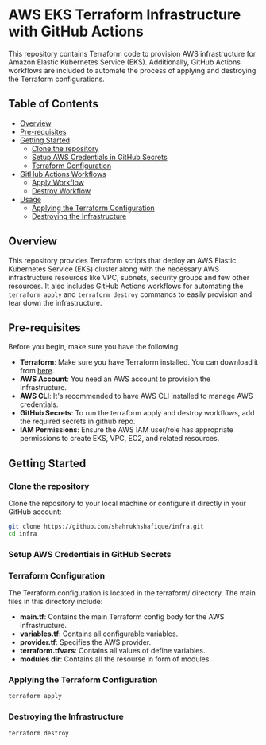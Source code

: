 # AWS EKS Terraform Infrastructure with GitHub Actions

This repository contains Terraform code to provision AWS infrastructure for Amazon Elastic Kubernetes Service (EKS). Additionally, GitHub Actions workflows are included to automate the process of applying and destroying the Terraform configurations.

## Table of Contents

- [Overview](#overview)
- [Pre-requisites](#pre-requisites)
- [Getting Started](#getting-started)
  - [Clone the repository](#clone-the-repository)
  - [Setup AWS Credentials in GitHub Secrets](#setup-aws-credentials-in-gitHub-secrets)
  - [Terraform Configuration](#terraform-configuration)
- [GitHub Actions Workflows](#github-actions-workflows)
  - [Apply Workflow](https://github.com/shahrukhshafique/infra/actions/workflows/account-apply.yml)
  - [Destroy Workflow](https://github.com/shahrukhshafique/infra/actions/workflows/account-shutdown.yml)
- [Usage](#usage)
  - [Applying the Terraform Configuration](#applying-the-terraform-configuration)
  - [Destroying the Infrastructure](#destroying-the-infrastructure)

## Overview

This repository provides Terraform scripts that deploy an AWS Elastic Kubernetes Service (EKS) cluster along with the necessary AWS infrastructure resources like VPC, subnets, security groups and few other resources. It also includes GitHub Actions workflows for automating the `terraform apply` and `terraform destroy` commands to easily provision and tear down the infrastructure.

## Pre-requisites

Before you begin, make sure you have the following:

- **Terraform**: Make sure you have Terraform installed. You can download it from [here](https://www.terraform.io/downloads.html).
- **AWS Account**: You need an AWS account to provision the infrastructure.
- **AWS CLI**: It's recommended to have AWS CLI installed to manage AWS credentials.
- **GitHub Secrets**: To run the terraform apply and destroy workflows, add the required secrets in github repo.
- **IAM Permissions**: Ensure the AWS IAM user/role has appropriate permissions to create EKS, VPC, EC2, and related resources.

## Getting Started

### Clone the repository

Clone the repository to your local machine or configure it directly in your GitHub account:

```bash
git clone https://github.com/shahrukhshafique/infra.git
cd infra
```

### Setup AWS Credentials in GitHub Secrets



### Terraform Configuration
The Terraform configuration is located in the terraform/ directory. The main files in this directory include:

- **main.tf**: Contains the main Terraform config body for the AWS infrastructure.
- **variables.tf**: Contains all configurable variables.
- **provider.tf**: Specifies the AWS provider.
- **terraform.tfvars**: Contains all values of define variables.
- **modules dir**: Contains all the resourse in form of modules.

### Applying the Terraform Configuration

```bash
terraform apply 
```

### Destroying the Infrastructure

```bash
terraform destroy
```